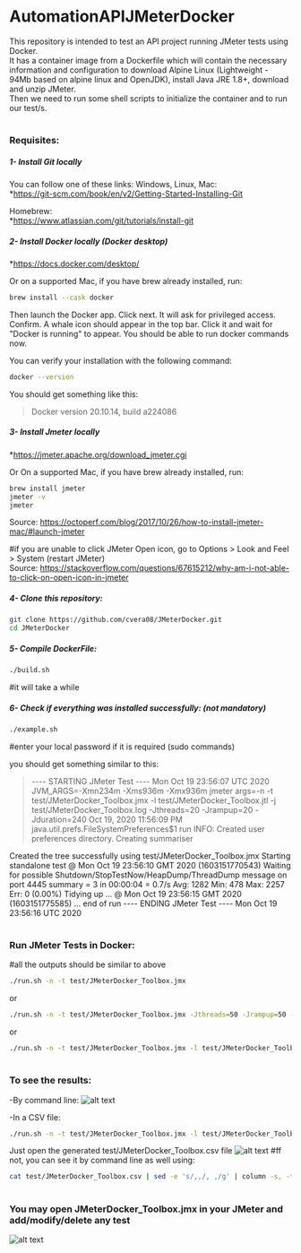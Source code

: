 # AutomationAPIJMeterDocker
This repository is intended to test an API project running JMeter tests using Docker.  
It has a container image from a Dockerfile which will contain the necessary information and configuration to download Alpine Linux (Lightweight - 94Mb based on alpine linux and OpenJDK), install Java JRE 1.8+, download and unzip JMeter.  
Then we need to run some shell scripts to initialize the container and to run our test/s.

#

### Requisites:
##### 1- Install Git locally
You can follow one of these links:
Windows, Linux, Mac:  
*https://git-scm.com/book/en/v2/Getting-Started-Installing-Git

Homebrew:  
*https://www.atlassian.com/git/tutorials/install-git


##### 2- Install Docker locally (Docker desktop)
*https://docs.docker.com/desktop/



Or on a supported Mac, if you have brew already installed, run:
```sh
brew install --cask docker
```
Then launch the Docker app. Click next. It will ask for privileged access. Confirm. A whale icon should appear in the top bar. Click it and wait for "Docker is running" to appear. You should be able to run docker commands now.

You can verify your installation with the following command:
```sh
docker --version
```
You should get something like this:
>Docker version 20.10.14, build a224086


##### 3- Install Jmeter locally
*https://jmeter.apache.org/download_jmeter.cgi

Or On a supported Mac, if you have brew already installed, run:
```sh
brew install jmeter
jmeter -v 
jmeter
```
Source: https://octoperf.com/blog/2017/10/26/how-to-install-jmeter-mac/#launch-jmeter

#if you are unable to click JMeter Open icon, go to Options > Look and Feel > System (restart JMeter)  
Source: https://stackoverflow.com/questions/67615212/why-am-i-not-able-to-click-on-open-icon-in-jmeter

##### 4- Clone this repository:

```sh
git clone https://github.com/cvera08/JMeterDocker.git
cd JMeterDocker
```

##### 5- Compile DockerFile:
```sh
./build.sh
```
#it will take a while

##### 6- Check if everything was installed successfully: (not mandatory)
```sh
./example.sh
```
#enter your local password if it is required (sudo commands)

you should get something similar to this:
>----  STARTING JMeter Test ---- Mon Oct 19 23:56:07 UTC 2020
 JVM_ARGS=-Xmn234m -Xms936m -Xmx936m
 jmeter args=-n -t test/JMeterDocker_Toolbox.jmx -l test/JMeterDocker_Toolbox.jtl -j test/JMeterDocker_Toolbox.log -Jthreads=20 -Jrampup=20 -Jduration=240
 Oct 19, 2020 11:56:09 PM java.util.prefs.FileSystemPreferences$1 run
 INFO: Created user preferences directory.
 Creating summariser

 Created the tree successfully using test/JMeterDocker_Toolbox.jmx
 Starting standalone test @ Mon Oct 19 23:56:10 GMT 2020 (1603151770543)
 Waiting for possible Shutdown/StopTestNow/HeapDump/ThreadDump message on port 4445
 summary =      3 in 00:00:04 =    0.7/s Avg:  1282 Min:   478 Max:  2257 Err:     0 (0.00%)
 Tidying up ...    @ Mon Oct 19 23:56:15 GMT 2020 (1603151775585)
 ... end of run
 ----  ENDING JMeter Test ---- Mon Oct 19 23:56:16 UTC 2020

#
### Run JMeter Tests in Docker: 
#all the outputs should be similar to above
```sh
./run.sh -n -t test/JMeterDocker_Toolbox.jmx
```

or 
```sh
./run.sh -n -t test/JMeterDocker_Toolbox.jmx -Jthreads=50 -Jrampup=50 -Jduration=600
```

or
```sh
./run.sh -n -t test/JMeterDocker_Toolbox.jmx -l test/JMeterDocker_Toolbox.jtl -j test/JMeterDocker_Toolbox.log -Jthreads=50 -Jrampup=50 -Jduration=600
```
#
### To see the results: 
-By command line:
![alt text](https://i.ibb.co/8rGj85J/JMeter-Docker-zsh-153-43.png)

-In a CSV file:
```sh
./run.sh -n -t test/JMeterDocker_Toolbox.jmx -l test/JMeterDocker_Toolbox.csv
```
Just open the generated test/JMeterDocker_Toolbox.csv file
![alt text](https://i.ibb.co/wLWyBBb/JMeter-Docker-Toolbox-Google-Sheets.png)
#ff not, you can see it by command line as well using:
```sh
cat test/JMeterDocker_Toolbox.csv | sed -e 's/,,/, ,/g' | column -s, -t | less -#5 -N -S
```
#
###  You may open JMeterDocker_Toolbox.jmx in your JMeter and add/modify/delete any test
![alt text](https://i.ibb.co/DVx8G2S/Cursor-and-JMeter-Docker-Toolbox-jmx-JMeter-Docker-test-JMeter-Docker-Toolbox-jmx-Apache-JMeter-5-4.png)